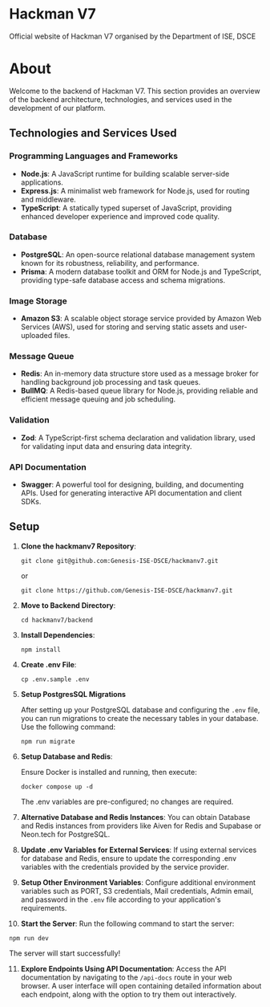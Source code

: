# Hackman V7

Official website of Hackman V7 organised by the Department of ISE, DSCE

# About

Welcome to the backend of Hackman V7. This section provides an overview of the backend architecture, technologies, and services used in the development of our platform.

## Technologies and Services Used

### Programming Languages and Frameworks

- **Node.js**: A JavaScript runtime for building scalable server-side applications.
- **Express.js**: A minimalist web framework for Node.js, used for routing and middleware.
- **TypeScript**: A statically typed superset of JavaScript, providing enhanced developer experience and improved code quality.

### Database

- **PostgreSQL**: An open-source relational database management system known for its robustness, reliability, and performance.
- **Prisma**: A modern database toolkit and ORM for Node.js and TypeScript, providing type-safe database access and schema migrations.

### Image Storage

- **Amazon S3**: A scalable object storage service provided by Amazon Web Services (AWS), used for storing and serving static assets and user-uploaded files.

### Message Queue

- **Redis**: An in-memory data structure store used as a message broker for handling background job processing and task queues.
- **BullMQ**: A Redis-based queue library for Node.js, providing reliable and efficient message queuing and job scheduling.

### Validation

- **Zod**: A TypeScript-first schema declaration and validation library, used for validating input data and ensuring data integrity.

### API Documentation

- **Swagger**: A powerful tool for designing, building, and documenting APIs. Used for generating interactive API documentation and client SDKs.

## Setup

1. **Clone the hackmanv7 Repository**:

   ```shell
   git clone git@github.com:Genesis-ISE-DSCE/hackmanv7.git
   ```

   or

   ```shell
   git clone https://github.com/Genesis-ISE-DSCE/hackmanv7.git
   ```

2. **Move to Backend Directory**:

   ```shell
   cd hackmanv7/backend
   ```

3. **Install Dependencies**:

   ```shell
   npm install
   ```

4. **Create .env File**:

   ```shell
   cp .env.sample .env
   ```

5. **Setup PostgresSQL Migrations**

   After setting up your PostgreSQL database and configuring the `.env` file, you can run migrations to create the necessary tables in your database. Use the following command:

   ```shell
   npm run migrate

   ```

6. **Setup Database and Redis**:

   Ensure Docker is installed and running, then execute:

   ```shell
   docker compose up -d
   ```

   The .env variables are pre-configured; no changes are required.

7. **Alternative Database and Redis Instances**:
   You can obtain Database and Redis instances from providers like Aiven for Redis and Supabase or Neon.tech for PostgreSQL.

8. **Update .env Variables for External Services**:
   If using external services for database and Redis, ensure to update the corresponding .env variables with the credentials provided by the service provider.

9. **Setup Other Environment Variables**:
   Configure additional environment variables such as PORT, S3 credentials, Mail credentials, Admin email, and password in the `.env` file according to your application's requirements.

10. **Start the Server**:
    Run the following command to start the server:

```shell
npm run dev
```

The server will start successfully!

11. **Explore Endpoints Using API Documentation**:
    Access the API documentation by navigating to the `/api-docs` route in your web browser. A user interface will open containing detailed information about each endpoint, along with the option to try them out interactively.
